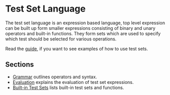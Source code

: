 # Test Set Language
The test set language is an expression based language, top level expression can be built up form smaller expressions consisting of binary and unary operators and built-in functions.
They form sets which are used to specify which test should be selected for various operations.

Read the [guide], if you want to see examples of how to use test sets.

## Sections
- [Grammar](./grammar.md) outlines operators and syntax.
- [Evaluation](./eval.md) explains the evaluation of test set expressions.
- [Built-in Test Sets](./built-in.md) lists built-in test sets and functions.

[guide]: ../../guides/test-sets.md
